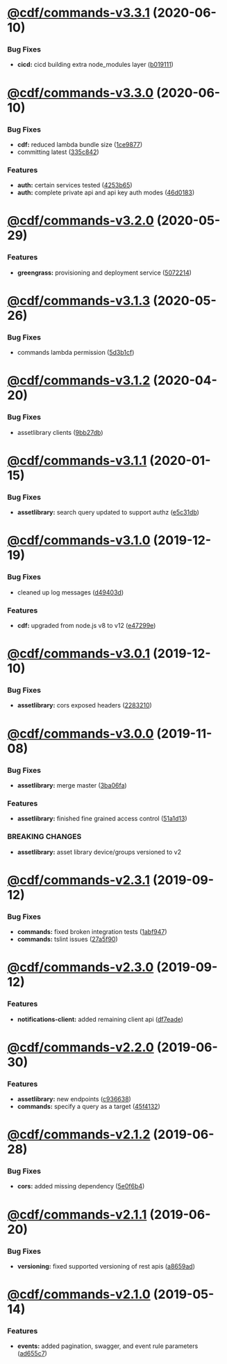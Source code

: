 # [@cdf/commands-v3.3.1](https://git-codecommit.us-west-2.amazonaws.com/v1/repos/cdf-core/compare/@cdf/commands-v3.3.0...@cdf/commands-v3.3.1) (2020-06-10)


### Bug Fixes

* **cicd:** cicd building extra node_modules layer ([b019111](https://git-codecommit.us-west-2.amazonaws.com/v1/repos/cdf-core/commit/b019111adadea7bac04ed3aaa35254c3137615e0))

# [@cdf/commands-v3.3.0](https://git-codecommit.us-west-2.amazonaws.com/v1/repos/cdf-core/compare/@cdf/commands-v3.2.0...@cdf/commands-v3.3.0) (2020-06-10)


### Bug Fixes

* **cdf:** reduced lambda bundle size ([1ce9877](https://git-codecommit.us-west-2.amazonaws.com/v1/repos/cdf-core/commit/1ce9877878831dac78b00ddbc5589cadead19d53))
* committing latest ([335c842](https://git-codecommit.us-west-2.amazonaws.com/v1/repos/cdf-core/commit/335c84223ab2a860c52766559b220170a64c7c17))


### Features

* **auth:** certain services tested ([4253b65](https://git-codecommit.us-west-2.amazonaws.com/v1/repos/cdf-core/commit/4253b65750e52dd962a3a42dde05626044bb79cc))
* **auth:** complete private api and api key auth modes ([46d0183](https://git-codecommit.us-west-2.amazonaws.com/v1/repos/cdf-core/commit/46d0183e779e21a7ad39e879481b369bec2d060f))

# [@cdf/commands-v3.2.0](https://git-codecommit.us-west-2.amazonaws.com/v1/repos/cdf-core/compare/@cdf/commands-v3.1.3...@cdf/commands-v3.2.0) (2020-05-29)


### Features

* **greengrass:** provisioning and deployment service ([5072214](https://git-codecommit.us-west-2.amazonaws.com/v1/repos/cdf-core/commit/5072214fb81a0d6a8f8641bf0f52fefb7f2ad950))

# [@cdf/commands-v3.1.3](https://git-codecommit.us-west-2.amazonaws.com/v1/repos/cdf-core/compare/@cdf/commands-v3.1.2...@cdf/commands-v3.1.3) (2020-05-26)


### Bug Fixes

* commands lambda permission ([5d3b1cf](https://git-codecommit.us-west-2.amazonaws.com/v1/repos/cdf-core/commit/5d3b1cfcd0f42cbeb22e4e1b8a9c7e4f3b423014))

# [@cdf/commands-v3.1.2](https://git-codecommit.us-west-2.amazonaws.com/v1/repos/cdf-core/compare/@cdf/commands-v3.1.1...@cdf/commands-v3.1.2) (2020-04-20)


### Bug Fixes

* assetlibrary clients ([9bb27db](https://git-codecommit.us-west-2.amazonaws.com/v1/repos/cdf-core/commit/9bb27db533330fd8cd4d12e126bdeadf66495491))

# [@cdf/commands-v3.1.1](https://git-codecommit.us-west-2.amazonaws.com/v1/repos/cdf-core/compare/@cdf/commands-v3.1.0...@cdf/commands-v3.1.1) (2020-01-15)


### Bug Fixes

* **assetlibrary:** search query updated to support authz ([e5c31db](https://git-codecommit.us-west-2.amazonaws.com/v1/repos/cdf-core/commit/e5c31db609841406d98733e62e3ed93073ffbb1f))

# [@cdf/commands-v3.1.0](https://git-codecommit.us-west-2.amazonaws.com/v1/repos/cdf-core/compare/@cdf/commands-v3.0.1...@cdf/commands-v3.1.0) (2019-12-19)


### Bug Fixes

* cleaned up log messages ([d49403d](https://git-codecommit.us-west-2.amazonaws.com/v1/repos/cdf-core/commit/d49403d11f3f73ea8c5ce061bfa790ec40cd8c13))


### Features

* **cdf:** upgraded from node.js v8 to v12 ([e47299e](https://git-codecommit.us-west-2.amazonaws.com/v1/repos/cdf-core/commit/e47299ee399acf6554a0845048c4fed99251c2b1))

# [@cdf/commands-v3.0.1](https://git-codecommit.us-west-2.amazonaws.com/v1/repos/cdf-core/compare/@cdf/commands-v3.0.0...@cdf/commands-v3.0.1) (2019-12-10)


### Bug Fixes

* **assetlibrary:** cors exposed headers ([2283210](https://git-codecommit.us-west-2.amazonaws.com/v1/repos/cdf-core/commit/22832101b0e22468aa97249d06baa67f044571d0))

# [@cdf/commands-v3.0.0](https://git-codecommit.us-west-2.amazonaws.com/v1/repos/cdf-core/compare/@cdf/commands-v2.3.1...@cdf/commands-v3.0.0) (2019-11-08)


### Bug Fixes

* **assetlibrary:** merge master ([3ba06fa](https://git-codecommit.us-west-2.amazonaws.com/v1/repos/cdf-core/commit/3ba06fa9fc5b264ceaed0f97ccf45fab97d57a08))


### Features

* **assetlibrary:** finished fine grained access control ([51a1d13](https://git-codecommit.us-west-2.amazonaws.com/v1/repos/cdf-core/commit/51a1d134ec48be2d62edc575998752ff866230bf))


### BREAKING CHANGES

* **assetlibrary:** asset library device/groups versioned to v2

# [@cdf/commands-v2.3.1](https://git-codecommit.us-west-2.amazonaws.com/v1/repos/cdf-core/compare/@cdf/commands-v2.3.0...@cdf/commands-v2.3.1) (2019-09-12)


### Bug Fixes

* **commands:** fixed broken integration tests ([1abf947](https://git-codecommit.us-west-2.amazonaws.com/v1/repos/cdf-core/commit/1abf947))
* **commands:** tslint issues ([27a5f90](https://git-codecommit.us-west-2.amazonaws.com/v1/repos/cdf-core/commit/27a5f90))

# [@cdf/commands-v2.3.0](https://git-codecommit.us-west-2.amazonaws.com/v1/repos/cdf-core/compare/@cdf/commands-v2.2.0...@cdf/commands-v2.3.0) (2019-09-12)


### Features

* **notifications-client:** added remaining client api ([df7eade](https://git-codecommit.us-west-2.amazonaws.com/v1/repos/cdf-core/commit/df7eade))

# [@cdf/commands-v2.2.0](https://git-codecommit.us-west-2.amazonaws.com/v1/repos/cdf-core/compare/@cdf/commands-v2.1.2...@cdf/commands-v2.2.0) (2019-06-30)


### Features

* **assetlibrary:** new endpoints ([c936638](https://git-codecommit.us-west-2.amazonaws.com/v1/repos/cdf-core/commit/c936638))
* **commands:** specify a query as a target ([45f4132](https://git-codecommit.us-west-2.amazonaws.com/v1/repos/cdf-core/commit/45f4132))

# [@cdf/commands-v2.1.2](https://git-codecommit.us-west-2.amazonaws.com/v1/repos/cdf-core/compare/@cdf/commands-v2.1.1...@cdf/commands-v2.1.2) (2019-06-28)


### Bug Fixes

* **cors:** added missing dependency ([5e0f6b4](https://git-codecommit.us-west-2.amazonaws.com/v1/repos/cdf-core/commit/5e0f6b4))

# [@cdf/commands-v2.1.1](https://git-codecommit.us-west-2.amazonaws.com/v1/repos/cdf-core/compare/@cdf/commands-v2.1.0...@cdf/commands-v2.1.1) (2019-06-20)


### Bug Fixes

* **versioning:** fixed supported versioning of rest apis ([a8659ad](https://git-codecommit.us-west-2.amazonaws.com/v1/repos/cdf-core/commit/a8659ad))

# [@cdf/commands-v2.1.0](https://git-codecommit.us-west-2.amazonaws.com/v1/repos/cdf-core/compare/@cdf/commands-v2.0.0...@cdf/commands-v2.1.0) (2019-05-14)


### Features

* **events:** added pagination, swagger, and event rule parameters ([ad655c7](https://git-codecommit.us-west-2.amazonaws.com/v1/repos/cdf-core/commit/ad655c7))
